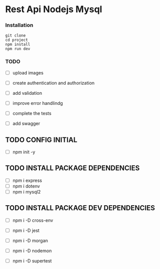 # Rest Api Nodejs Mysql

### Installation
```
git clone
cd project
npm install
npm run dev
```

### TODO

- [ ] upload images
- [ ] create authentication and authorization
- [ ] add validation 
- [ ] improve error handlindg
- [ ] complete the tests
- [ ] add swagger


## TODO CONFIG INITIAL
- [ ] npm init -y


## TODO INSTALL PACKAGE DEPENDENCIES
- [ ] npm i express
- [ ] npm i dotenv
- [ ] npm i mysql2

## TODO INSTALL PACKAGE DEV DEPENDENCIES
- [ ] npm i -D cross-env
- [ ] npm i -D jest
- [ ] npm i -D morgan
- [ ] npm i -D nodemon
- [ ] npm i -D supertest


